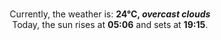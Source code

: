 <p  align="center"><br/>Currently, the weather is: <b> 24°C, <i>overcast clouds</i></b></br>Today, the sun rises at <b>05:06</b> and sets at <b>19:15</b>.</p>